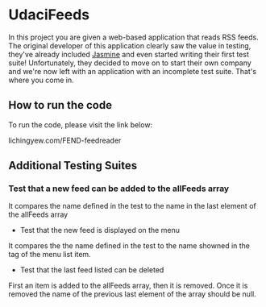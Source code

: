 # UdaciFeeds

In this project you are given a web-based application that reads RSS feeds. The original developer of this application clearly saw the value in testing, they've already included [Jasmine](http://jasmine.github.io/) and even started writing their first test suite! Unfortunately, they decided to move on to start their own company and we're now left with an application with an incomplete test suite. That's where you come in.

## How to run the code

To run the code, please visit the link below:

lichingyew.com/FEND-feedreader


## Additional Testing Suites

### Test that a new feed can be added to the allFeeds array

It compares the name defined in the test to the name in the last element of the allFeeds array

- Test that the new feed is displayed on the menu

It compares the the name defined in the test to the name showned in the <a> tag of the menu list item.

- Test that the last feed listed can be deleted

First an item is added to the allFeeds array, then it is removed.
Once it is removed the name of the previous last element of the array should be null.



